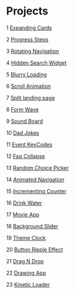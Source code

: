 # Projects

1 [Expanding Cards](https://expanding-cards-asd.netlify.app/)

2 [Progress Steps](https://progress-steps-asd.netlify.app/)

3 [Rotating Navigation](https://rotating-navigation-asd.netlify.app/)

4 [Hidden Search Widget](https://hidden-search-widget-asd.netlify.app/)

5 [Blurry Loading](https://blurry-loading-asd.netlify.app/)

6 [Scroll Animation](https://scroll-animation-asd.netlify.app)

7 [Split landing page](https://split-landing-page-asd.netlify.app)

8 [Form Wave](https://form-wave-asd.netlify.app)

9 [Sound Board](https://sound-board-asd.netlify.app)

10 [Dad Jokes](https://dad-jokes-asd.netlify.app)

11 [Event KeyCodes](https://event-keycodes-asd.netlify.app)

12 [Faq Collapse](https://faq-collapse-asd.netlify.app)

13 [Random Choice Picker](https://random-choice-picker-asd.netlify.app)

14 [Animated Navigation](https://animated-navigation-asd.netlify.app)

15 [Incrementing Counter](https://incrementing-counter-asd.netlify.app)

16 [Drink Water](https://drink-water-asd.netlify.app)

17 [Movie App](https://movie-app-asd.netlify.app)

18 [Background Slider](https://background-slider-asd.netlify.app)

19 [Theme Clock](https://theme-clock-asd.netlify.app)

20 [Button Ripple Effect](https://button-ripple-effect-asd.netlify.app)

21 [Drag N Drop](https://drag-n-drop-asd.netlify.app)

22 [Drawing App](https://drawing-app-asd.netlify.app)

23 [Kinetic Loader](https://kinetic-laoder-asd.netlify.app)
